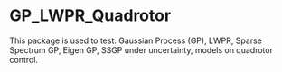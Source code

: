 # GP_LWPR_Quadrotor

This package is used to test: 
Gaussian Process (GP), 
LWPR, 
Sparse Spectrum GP, 
Eigen GP, 
SSGP under uncertainty, 
models on quadrotor control.
